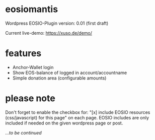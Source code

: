 # eosiomantis 
Wordpress EOSIO-Plugin
version: 0.01 (first draft)


Current live-demo:
https://xuso.de/demo/


# features

* Anchor-Wallet login
* Show EOS-balance of logged in account/accountname
* Simple donation area (configurable amounts)




# please note
Don't forget to enable the checkbox for:
"[x] include EOSIO resources (css/javascript) for this page"
on each page. EOSIO includes are only included if needed on the given wordpress page or post.




*...to be continued*
